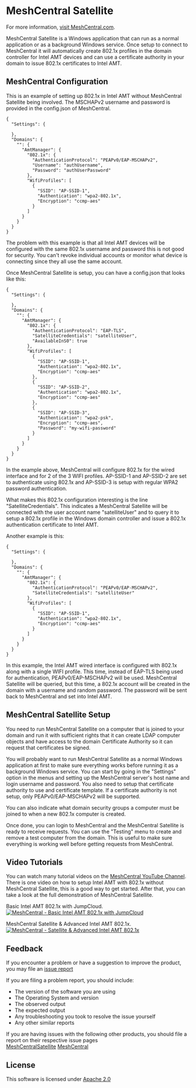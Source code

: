 # MeshCentral Satellite

For more information, [visit MeshCentral.com](https://www.meshcentral.com).

MeshCentral Satellite is a Windows application that can run as a normal application or as a background Windows service. Once setup to connect to MeshCentral it will automatically create 802.1x profiles in the domain controller for Intel AMT devices and can use a certificate authority in your domain to issue 802.1x certificates to Intel AMT.

## MeshCentral Configuration

This is an example of setting up 802.1x in Intel AMT without MeshCentral Satellite being involved. The MSCHAPv2 username and password is provided in the config.json of MeshCentral.

```
{
  "Settings": {

  },
  "Domains": {
    "": {
      "AmtManager": {
        "802.1x": {
          "AuthenticationProtocol": "PEAPv0/EAP-MSCHAPv2",
          "Username": "authUsername",
          "Password": "authUserPassword"
        },
        "WifiProfiles": [
          {
            "SSID": "AP-SSID-1",
            "Authentication": "wpa2-802.1x",
            "Encryption": "ccmp-aes"
          }
        ]
      }
    }
  }
}
```

The problem with this example is that all Intel AMT devices will be configured with the same 802.1x username and password this is not good for security. You can't revoke individual accounts or monitor what device is connecting since they all use the same account.

Once MeshCentral Satellite is setup, you can have a config.json that looks like this:

```
{
  "Settings": {

  },
  "Domains": {
    "": {
      "AmtManager": {
        "802.1x": {
          "AuthenticationProtocol": "EAP-TLS",
          "SatelliteCredentials": "satelliteUser",
          "AvailableInS0": true
        },
        "WifiProfiles": [
          {
            "SSID": "AP-SSID-1",
            "Authentication": "wpa2-802.1x",
            "Encryption": "ccmp-aes"
          },
          {
            "SSID": "AP-SSID-2",
            "Authentication": "wpa2-802.1x",
            "Encryption": "ccmp-aes"
          },
          {
            "SSID": "AP-SSID-3",
            "Authentication": "wpa2-psk",
            "Encryption": "ccmp-aes",
            "Password": "my-wifi-password"
          }
        ]
      }
    }
  }
}
```

In the example above, MeshCentral will configure 802.1x for the wired interface and for 2 of the 3 WIFI profiles. AP-SSID-1 and AP-SSID-2 are set to authenticate using 802.1x and AP-SSID-3 is setup with regular WPA2 password authentication.

What makes this 802.1x configuration interesting is the line "SatelliteCredentials". This indicates a MeshCentral Satellite will be connected with the user account name "satelliteUser" and to query it to setup a 802.1x profile in the Windows domain controller and issue a 802.1x authentication certificate to Intel AMT.

Another example is this:

```
{
  "Settings": {

  },
  "Domains": {
    "": {
      "AmtManager": {
        "802.1x": {
          "AuthenticationProtocol": "PEAPv0/EAP-MSCHAPv2",
          "SatelliteCredentials": "satelliteUser"
        },
        "WifiProfiles": [
          {
            "SSID": "AP-SSID-1",
            "Authentication": "wpa2-802.1x",
            "Encryption": "ccmp-aes"
          }
        ]
      }
    }
  }
}
```

In this example, the Intel AMT wired interface is configured with 802.1x along with a single WIFI profile. This time, instead of EAP-TLS being used for authentication, PEAPv0/EAP-MSCHAPv2 will be used. MeshCentral Satellite will be queried, but this time, a 802.1x account will be created in the domain with a username and random password. The password will be sent back to MeshCentral and set into Intel AMT.

## MeshCentral Satellite Setup

You need to run MeshCentral Satellite on a computer that is joined to your domain and run it with sufficient rights that it can create LDAP computer objects and have access to the domain Certificate Authority so it can request that certificates be signed.

You will probably want to run MeshCentral Satellite as a normal Windows application at first to make sure everything works before running it as a background Windows service. You can start by going in the "Settings" option in the menus and setting up the MeshCentral server's host name and login username and password. You also need to setup that certificate authority to use and certificate template. If a certificate authority is not setup, only PEAPv0/EAP-MSCHAPv2 will be supported.

You can also indicate what domain security groups a computer must be joined to when a new 802.1x computer is created.

Once done, you can login to MeshCentral and the MeshCentral Satellite is ready to receive requests. You can use the "Testing" menu to create and remove a test computer from the domain. This is useful to make sure everything is working well before getting requests from MeshCentral.

## Video Tutorials
You can watch many tutorial videos on the [MeshCentral YouTube Channel](https://www.youtube.com/channel/UCJWz607A8EVlkilzcrb-GKg/videos). There is one video on how to setup Intel AMT with 802.1x without MeshCentral Satellite, this is a good way to get started. After that, you can take a look at the full demonstration of MeshCentral Satellite.

Basic Intel AMT 802.1x with JumpCloud.  
[![MeshCentral - Basic Intel AMT 802.1x with JumpCloud](https://img.youtube.com/vi/tKI9UJ1O15M/mqdefault.jpg)](https://www.youtube.com/watch?v=tKI9UJ1O15M)

MeshCentral Satellite & Advanced Intel AMT 802.1x.  
[![MeshCentral - Satellite & Advanced Intel AMT 802.1x](https://img.youtube.com/vi/1otWwjtFBIA/mqdefault.jpg)](https://www.youtube.com/watch?v=1otWwjtFBIA)

## Feedback
If you encounter a problem or have a suggestion to improve the product, you may file an [issue report](https://github.com/Ylianst/MeshCentral/issues/)

If you are filing a problem report, you should include:
* The version of the software you are using
* The Operating System and version
* The observed output
* The expected output
* Any troubleshooting you took to resolve the issue yourself
* Any other similar reports

If you are having issues with the following other products, you should file a report on their respective issue pages  
[MeshCentralSatellite](https://github.com/Ylianst/MeshCentralSatellite/issues)
[MeshCentral](https://github.com/Ylianst/MeshCentral/issues)

## License
This software is licensed under [Apache 2.0](https://www.apache.org/licenses/LICENSE-2.0)
